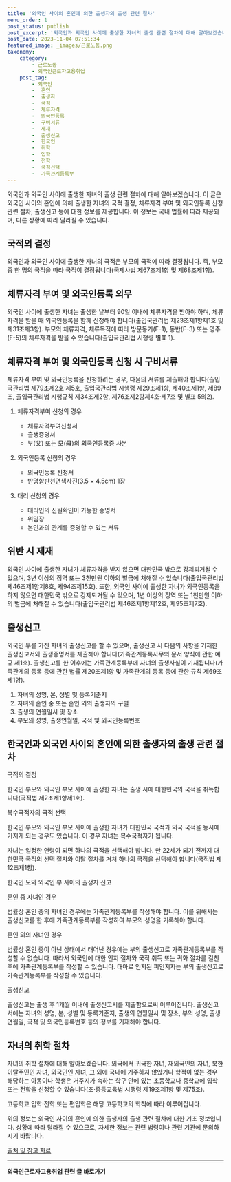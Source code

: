 ```yaml
---
title: '외국인 사이의 혼인에 의한 출생자의 출생 관련 절차'
menu_order: 1
post_status: publish
post_excerpt: '외국인과 외국인 사이에 출생한 자녀의 출생 관련 절차에 대해 알아보겠습니다. 이 글은 외국인 사이의 혼인에 의해 출생한 자녀의 국적 결정, 체류자격 부여 및 외국인등록 신청 관련 절차, 출생신고 등에 대한 정보를 제공합니다. 이 정보는 국내 법률에 따라 제공되며, 다른 상황에 따라 달라질 수 있습니다.'
post_date: 2023-11-04 07:51:34
featured_image: _images/근로노동.png
taxonomy:
    category:
        - 근로노동
        - 외국인근로자고용취업
    post_tag:
        - 외국인
        -  혼인
        -  출생자
        -  국적
        -  체류자격
        -  외국인등록
        -  구비서류
        -  제재
        -  출생신고
        -  한국인
        -  취학
        -  입학
        -  전학
        -  국적선택
        -  가족관계등록부
---
```



외국인과 외국인 사이에 출생한 자녀의 출생 관련 절차에 대해 알아보겠습니다. 이 글은 외국인 사이의 혼인에 의해 출생한 자녀의 국적 결정, 체류자격 부여 및 외국인등록 신청 관련 절차, 출생신고 등에 대한 정보를 제공합니다. 이 정보는 국내 법률에 따라 제공되며, 다른 상황에 따라 달라질 수 있습니다.

## 국적의 결정

외국인과 외국인 사이에 출생한 자녀의 국적은 부모의 국적에 따라 결정됩니다. 즉, 부모 중 한 명의 국적을 따라 국적이 결정됩니다(국제사법 제67조제1항 및 제68조제1항).

## 체류자격 부여 및 외국인등록 의무

외국인 사이에 출생한 자녀는 출생한 날부터 90일 이내에 체류자격을 받아야 하며, 체류자격을 받을 때 외국인등록을 함께 신청해야 합니다(출입국관리법 제23조제1항제1호 및 제31조제3항). 부모의 체류자격, 체류목적에 따라 방문동거(F-1), 동반(F-3) 또는 영주(F-5)의 체류자격을 받을 수 있습니다(출입국관리법 시행령 별표 1).

## 체류자격 부여 및 외국인등록 신청 시 구비서류

체류자격 부여 및 외국인등록을 신청하려는 경우, 다음의 서류를 제출해야 합니다(출입국관리법 제79조제2호·제5호, 출입국관리법 시행령 제29조제1항, 제40조제1항, 제89조, 출입국관리법 시행규칙 제34조제2항, 제76조제2항제4호·제7호 및 별표 5의2).

1. 체류자격부여 신청의 경우
   - 체류자격부여신청서
   - 출생증명서
   - 부(父) 또는 모(母)의 외국인등록증 사본

2. 외국인등록 신청의 경우
   - 외국인등록 신청서
   - 반명함판천연색사진(3.5 × 4.5cm) 1장

3. 대리 신청의 경우
   - 대리인의 신원확인이 가능한 증명서
   - 위임장
   - 본인과의 관계를 증명할 수 있는 서류

## 위반 시 제재

외국인 사이에 출생한 자녀가 체류자격을 받지 않으면 대한민국 밖으로 강제퇴거될 수 있으며, 3년 이상의 징역 또는 3천만원 이하의 벌금에 처해질 수 있습니다(출입국관리법 제46조제1항제8호, 제94조제15호). 또한, 외국인 사이에 출생한 자녀가 외국인등록을 하지 않으면 대한민국 밖으로 강제퇴거될 수 있으며, 1년 이상의 징역 또는 1천만원 이하의 벌금에 처해질 수 있습니다(출입국관리법 제46조제1항제12호, 제95조제7호).

## 출생신고

외국인 부를 가진 자녀의 출생신고를 할 수 있으며, 출생신고 시 다음의 사항을 기재한 출생신고서와 출생증명서를 제출해야 합니다(가족관계등록사무의 문서 양식에 관한 예규 제1호). 출생신고를 한 이후에는 가족관계등록부에 자녀의 출생사실이 기재됩니다(가족관계의 등록 등에 관한 법률 제20조제1항 및 가족관계의 등록 등에 관한 규칙 제69조제1항).

1. 자녀의 성명, 본, 성별 및 등록기준지
2. 자녀의 혼인 중 또는 혼인 외의 출생자의 구별
3. 출생의 연월일시 및 장소
4. 부모의 성명, 출생연월일, 국적 및 외국인등록번호

## 한국인과 외국인 사이의 혼인에 의한 출생자의 출생 관련 절차

국적의 결정

한국인 부모와 외국인 부모 사이에 출생한 자녀는 출생 시에 대한민국의 국적을 취득합니다(국적법 제2조제1항제1호).

복수국적자의 국적 선택

한국인 부모와 외국인 부모 사이에 출생한 자녀가 대한민국 국적과 외국 국적을 동시에 가지게 되는 경우도 있습니다. 이 경우 자녀는 복수국적자가 됩니다.

자녀는 일정한 연령이 되면 하나의 국적을 선택해야 합니다. 만 22세가 되기 전까지 대한민국 국적의 선택 절차와 이탈 절차를 거쳐 하나의 국적을 선택해야 합니다(국적법 제12조제1항).

한국인 모와 외국인 부 사이의 출생자 신고

혼인 중 자녀인 경우

법률상 혼인 중의 자녀인 경우에는 가족관계등록부를 작성해야 합니다. 이를 위해서는 출생신고를 한 후에 가족관계등록부를 작성하여 부모의 성명을 기록해야 합니다.

혼인 외의 자녀인 경우

법률상 혼인 중이 아닌 상태에서 태어난 경우에는 부의 출생신고로 가족관계등록부를 작성할 수 없습니다. 따라서 외국인에 대한 인지 절차와 국적 취득 또는 귀화 절차를 걸친 후에 가족관계등록부를 작성할 수 있습니다. 태아로 인지된 피인지자는 부의 출생신고로 가족관계등록부를 작성할 수 있습니다.

출생신고

출생신고는 출생 후 1개월 이내에 출생신고서를 제출함으로써 이루어집니다. 출생신고서에는 자녀의 성명, 본, 성별 및 등록기준지, 출생의 연월일시 및 장소, 부의 성명, 출생연월일, 국적 및 외국인등록번호 등의 정보를 기재해야 합니다.

## 자녀의 취학 절차

자녀의 취학 절차에 대해 알아보겠습니다. 외국에서 귀국한 자녀, 재외국민의 자녀, 북한이탈주민인 자녀, 외국인인 자녀, 그 외에 국내에 거주하지 않았거나 학적이 없는 경우 해당하는 아동이나 학생은 거주지가 속하는 학구 안에 있는 초등학교나 중학교에 입학 또는 전학을 신청할 수 있습니다(초·중등교육법 시행령 제19조제1항 및 제75조).

고등학교 입학·전학 또는 편입학은 해당 고등학교의 학칙에 따라 이루어집니다.

위의 정보는 외국인 사이의 혼인에 의한 출생자의 출생 관련 절차에 대한 기초 정보입니다. 상황에 따라 달라질 수 있으므로, 자세한 정보는 관련 법령이나 관련 기관에 문의하시기 바랍니다.

[출처 및 참고 자료](#참고내용)
<!-- wp:separator -->
<hr class="wp-block-separator has-alpha-channel-opacity"/>
<!-- /wp:separator -->

<!-- wp:group {"backgroundColor":"base","layout":{"type":"constrained"}} -->
<div class="wp-block-group has-base-background-color has-background"><!-- wp:paragraph {"align":"center","fontSize":"medium"} -->
<p class="has-text-align-center has-large-font-size"><strong>외국인근로자고용취업 관련 글 바로가기</strong></p>
<!-- /wp:paragraph -->


<!-- wp:latest-posts
{"categories":[{"id":10884,"count":19,"description":"","link":"https://uknowlaw.com/category/%ec%99%b8%ea%b5%ad%ec%9d%b8%ea%b7%bc%eb%a1%9c%ec%9e%90%ea%b3%a0%ec%9a%a9%ec%b7%a8%ec%97%85/","name":"외국인근로자고용취업","slug":"외국인근로자고용취업","taxonomy":"category","parent":0,"meta":[],"_links":{"self":[{"href":"https://uknowlaw.com/wp-json/wp/v2/categories/10884"}],"collection":[{"href":"https://uknowlaw.com/wp-json/wp/v2/categories"}],"about":[{"href":"https://uknowlaw.com/wp-json/wp/v2/taxonomies/category"}],"wp:post_type":[{"href":"https://uknowlaw.com/wp-json/wp/v2/posts?categories=10884"}],"curies":[{"name":"wp","href":"https://api.w.org/{rel}","templated":true}]}}],"postsToShow":100,"excerptLength":28,"postLayout":"grid","columns":2,"featuredImageAlign":"left","featuredImageSizeSlug":"large","fontSize":"small"} /--></div>
<!-- /wp:group -->